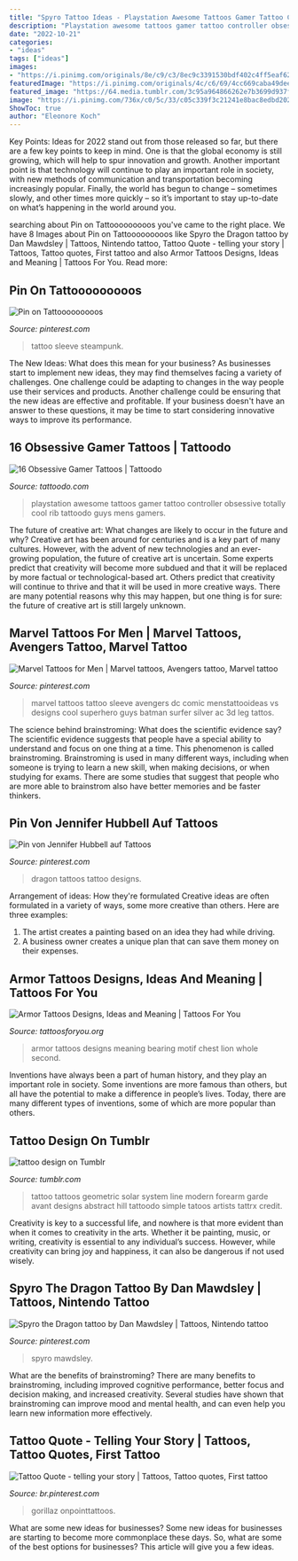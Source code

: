 ```yaml
---
title: "Spyro Tattoo Ideas - Playstation Awesome Tattoos Gamer Tattoo Controller Obsessive Totally Cool Rib Tattoodo Guys Mens Gamers"
description: "Playstation awesome tattoos gamer tattoo controller obsessive totally cool rib tattoodo guys mens gamers"
date: "2022-10-21"
categories:
- "ideas"
tags: ["ideas"]
images:
- "https://i.pinimg.com/originals/8e/c9/c3/8ec9c3391530bdf402c4ff5eaf628df4.jpg"
featuredImage: "https://i.pinimg.com/originals/4c/c6/69/4cc669caba49deedce63abdaee3648a3.jpg"
featured_image: "https://64.media.tumblr.com/3c95a964866262e7b3699d937f4e933d/tumblr_pkwl1n5XcS1ue139q_540.jpg"
image: "https://i.pinimg.com/736x/c0/5c/33/c05c339f3c21241e8bac8edbd202b1c9--steampunk-tattoo-sleeve-steampunk-tattoo-design.jpg"
ShowToc: true
author: "Eleonore Koch"
---
```



Key Points:
Ideas for 2022 stand out from those released so far, but there are a few key points to keep in mind. One is that the global economy is still growing, which will help to spur innovation and growth. Another important point is that technology will continue to play an important role in society, with new methods of communication and transportation becoming increasingly popular. Finally, the world has begun to change – sometimes slowly, and other times more quickly – so it’s important to stay up-to-date on what’s happening in the world around you.

	

		
searching about Pin on Tattooooooooos you've came to the right place. We have 8 Images about Pin on Tattooooooooos like Spyro the Dragon tattoo by Dan Mawdsley | Tattoos, Nintendo tattoo, Tattoo Quote - telling your story | Tattoos, Tattoo quotes, First tattoo and also Armor Tattoos Designs, Ideas and Meaning | Tattoos For You. Read more:
		
    
## Pin On Tattooooooooos

<img loading=lazy src="https://i.pinimg.com/736x/c0/5c/33/c05c339f3c21241e8bac8edbd202b1c9--steampunk-tattoo-sleeve-steampunk-tattoo-design.jpg" onerror="this.onerror=null;this.src='https://tse1.mm.bing.net/th?id=OIP.IdXO8o06cLdRACGBnFDerwHaMW&amp;pid=15.1';" alt="Pin on Tattooooooooos">

_Source: pinterest.com_

>tattoo sleeve steampunk. 

	

The New Ideas: What does this mean for your business?
As businesses start to implement new ideas, they may find themselves facing a variety of challenges. One challenge could be adapting to changes in the way people use their services and products. Another challenge could be ensuring that the new ideas are effective and profitable. If your business doesn't have an answer to these questions, it may be time to start considering innovative ways to improve its performance.

    
## 16 Obsessive Gamer Tattoos | Tattoodo

<img loading=lazy src="https://www.tattoodo.com/images/0/16610.jpg" onerror="this.onerror=null;this.src='https://tse3.mm.bing.net/th?id=OIP.wkcVLViZJ_sLRMUiOId_KwHaLM&amp;pid=15.1';" alt="16 Obsessive Gamer Tattoos | Tattoodo">

_Source: tattoodo.com_

>playstation awesome tattoos gamer tattoo controller obsessive totally cool rib tattoodo guys mens gamers. 

	

The future of creative art: What changes are likely to occur in the future and why?
Creative art has been around for centuries and is a key part of many cultures. However, with the advent of new technologies and an ever-growing population, the future of creative art is uncertain. Some experts predict that creativity will become more subdued and that it will be replaced by more factual or technological-based art. Others predict that creativity will continue to thrive and that it will be used in more creative ways. There are many potential reasons why this may happen, but one thing is for sure: the future of creative art is still largely unknown.

    
## Marvel Tattoos For Men | Marvel Tattoos, Avengers Tattoo, Marvel Tattoo

<img loading=lazy src="https://i.pinimg.com/originals/ef/78/76/ef78761bcaf8107956673d6b4c9c6c62.jpg" onerror="this.onerror=null;this.src='https://tse4.mm.bing.net/th?id=OIP.XQm36HDh8NLvCd4EnHx9cAHaJ6&amp;pid=15.1';" alt="Marvel Tattoos for Men | Marvel tattoos, Avengers tattoo, Marvel tattoo">

_Source: pinterest.com_

>marvel tattoos tattoo sleeve avengers dc comic menstattooideas vs designs cool superhero guys batman surfer silver ac 3d leg tattos. 

	

The science behind brainstroming: What does the scientific evidence say?
The scientific evidence suggests that people have a special ability to understand and focus on one thing at a time. This phenomenon is called brainstroming. Brainstroming is used in many different ways, including when someone is trying to learn a new skill, when making decisions, or when studying for exams. There are some studies that suggest that people who are more able to brainstrom also have better memories and be faster thinkers.

    
## Pin Von Jennifer Hubbell Auf Tattoos

<img loading=lazy src="https://i.pinimg.com/originals/8e/c9/c3/8ec9c3391530bdf402c4ff5eaf628df4.jpg" onerror="this.onerror=null;this.src='https://tse2.mm.bing.net/th?id=OIP.UW38SmmL3AaNF3RknlFpAgHaJ6&amp;pid=15.1';" alt="Pin von Jennifer Hubbell auf Tattoos">

_Source: pinterest.com_

>dragon tattoos tattoo designs. 

	

Arrangement of ideas: How they're formulated
Creative ideas are often formulated in a variety of ways, some more creative than others. Here are three examples:
1. The artist creates a painting based on an idea they had while driving.
2. A business owner creates a unique plan that can save them money on their expenses.

    
## Armor Tattoos Designs, Ideas And Meaning | Tattoos For You

<img loading=lazy src="https://www.tattoosforyou.org/wp-content/uploads/2016/05/Armor-Tattoos.jpg" onerror="this.onerror=null;this.src='https://tse2.mm.bing.net/th?id=OIP.7uzltj7R9z2jUxchfA0YmAHaGw&amp;pid=15.1';" alt="Armor Tattoos Designs, Ideas and Meaning | Tattoos For You">

_Source: tattoosforyou.org_

>armor tattoos designs meaning bearing motif chest lion whole second. 

	

Inventions have always been a part of human history, and they play an important role in society. Some inventions are more famous than others, but all have the potential to make a difference in people’s lives. Today, there are many different types of inventions, some of which are more popular than others.

    
## Tattoo Design On Tumblr

<img loading=lazy src="https://64.media.tumblr.com/3c95a964866262e7b3699d937f4e933d/tumblr_pkwl1n5XcS1ue139q_540.jpg" onerror="this.onerror=null;this.src='https://tse2.mm.bing.net/th?id=OIP.bOEGgtpR88I_0R_4l7GIsAHaHX&amp;pid=15.1';" alt="tattoo design on Tumblr">

_Source: tumblr.com_

>tattoo tattoos geometric solar system line modern forearm garde avant designs abstract hill tattoodo simple tatoos artists tattrx credit. 

	

Creativity is key to a successful life, and nowhere is that more evident than when it comes to creativity in the arts. Whether it be painting, music, or writing, creativity is essential to any individual’s success. However, while creativity can bring joy and happiness, it can also be dangerous if not used wisely.

    
## Spyro The Dragon Tattoo By Dan Mawdsley | Tattoos, Nintendo Tattoo

<img loading=lazy src="https://i.pinimg.com/originals/12/e4/cc/12e4ccb6d1c2d2e5e026ce02b293cac6.jpg" onerror="this.onerror=null;this.src='https://tse1.mm.bing.net/th?id=OIP.IuqVMWWENBIwS2l9GQl_QwHaHa&amp;pid=15.1';" alt="Spyro the Dragon tattoo by Dan Mawdsley | Tattoos, Nintendo tattoo">

_Source: pinterest.com_

>spyro mawdsley. 

	

What are the benefits of brainstroming?
There are many benefits to brainstroming, including improved cognitive performance, better focus and decision making, and increased creativity. Several studies have shown that brainstroming can improve mood and mental health, and can even help you learn new information more effectively.

    
## Tattoo Quote - Telling Your Story | Tattoos, Tattoo Quotes, First Tattoo

<img loading=lazy src="https://i.pinimg.com/originals/4c/c6/69/4cc669caba49deedce63abdaee3648a3.jpg" onerror="this.onerror=null;this.src='https://tse3.mm.bing.net/th?id=OIP.vQbpm3PoH8sGLpUWAGaX_gHaJ4&amp;pid=15.1';" alt="Tattoo Quote - telling your story | Tattoos, Tattoo quotes, First tattoo">

_Source: br.pinterest.com_

>gorillaz onpointtattoos. 

	

What are some new ideas for businesses?
Some new ideas for businesses are starting to become more commonplace these days.  So, what are some of the best options for businesses? This article will give you a few ideas.

